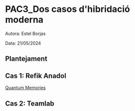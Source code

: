 # PAC3_Dos casos d'hibridació moderna

Autora: Estel Borjas

Data: 21/05/2024

## Plantejament

## Cas 1: Refik Anadol

[Quantum Memories](https://www.youtube.com/watch?v=oFsjVtmnbS0)

## Cas 2: Teamlab
